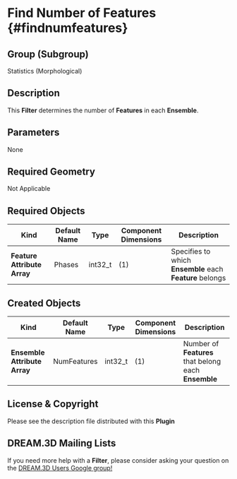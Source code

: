 Find Number of Features {#findnumfeatures}
=============

## Group (Subgroup) ##
Statistics (Morphological)

## Description ##
This **Filter** determines the number of **Features** in each **Ensemble**.

## Parameters ##
None 

## Required Geometry ##
Not Applicable

## Required Objects ##
| Kind | Default Name | Type | Component Dimensions | Description |
|------|--------------|-------------|---------|-----|
| **Feature Attribute Array** | Phases | int32_t | (1) | Specifies to which **Ensemble** each **Feature** belongs |

## Created Objects ##
| Kind | Default Name | Type | Component Dimensions | Description |
|------|--------------|-------------|---------|-----|
| **Ensemble Attribute Array** | NumFeatures | int32_t | (1) | Number of **Features** that belong each **Ensemble** |

## License & Copyright ##

Please see the description file distributed with this **Plugin**

## DREAM.3D Mailing Lists ##

If you need more help with a **Filter**, please consider asking your question on the [DREAM.3D Users Google group!](https://groups.google.com/forum/?hl=en#!forum/dream3d-users)



